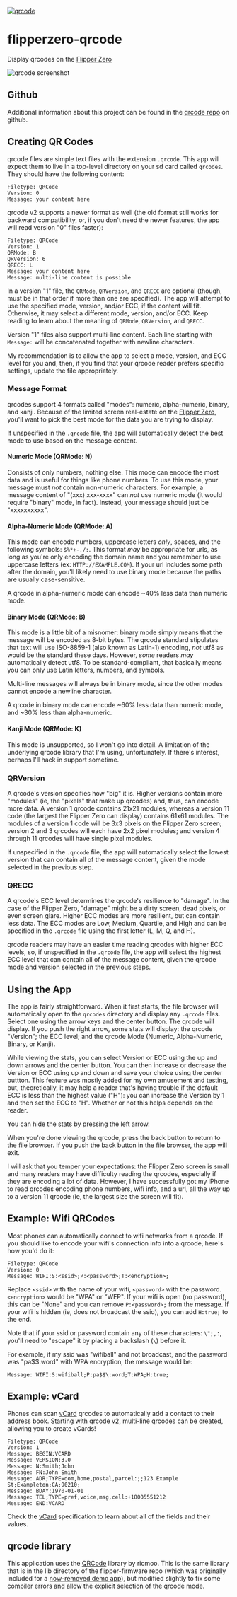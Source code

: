 [![qrcode](https://catalog.flipperzero.one/application/qrcode/widget)](https://catalog.flipperzero.one/application/qrcode/page)

# flipperzero-qrcode
Display qrcodes on the [Flipper Zero]

![qrcode screenshot](https://github.com/bmatcuk/flipperzero-qrcode/blob/main/ss2.png?raw=true)

## Github
Additional information about this project can be found in the [qrcode repo] on
github.

## Creating QR Codes
qrcode files are simple text files with the extension `.qrcode`. This app will
expect them to live in a top-level directory on your sd card called `qrcodes`.
They should have the following content:

```
Filetype: QRCode
Version: 0
Message: your content here
```

qrcode v2 supports a newer format as well (the old format still works for
backward compatibility, or, if you don't need the newer features, the app will
read version "0" files faster):

```
Filetype: QRCode
Version: 1
QRMode: B
QRVersion: 6
QRECC: L
Message: your content here
Message: multi-line content is possible
```

In a version "1" file, the `QRMode`, `QRVersion`, and `QRECC` are optional
(though, must be in that order if more than one are specified). The app will
attempt to use the specified mode, version, and/or ECC, if the content will
fit. Otherwise, it may select a different mode, version, and/or ECC. Keep
reading to learn about the meaning of `QRMode`, `QRVersion`, and `QRECC`.

Version "1" files also support multi-line content. Each line starting with
`Message:` will be concatenated together with newline characters.

My recommendation is to allow the app to select a mode, version, and ECC level
for you and, then, if you find that your qrcode reader prefers specific
settings, update the file appropriately.

### Message Format
qrcodes support 4 formats called "modes": numeric, alpha-numeric, binary, and
kanji. Because of the limited screen real-estate on the [Flipper Zero], you'll
want to pick the best mode for the data you are trying to display.

If unspecified in the `.qrcode` file, the app will automatically detect the
best mode to use based on the message content.

#### Numeric Mode (QRMode: N)
Consists of only numbers, nothing else. This mode can encode the most data and
is useful for things like phone numbers. To use this mode, your message must
_not_ contain non-numeric characters. For example, a message content of "(xxx)
xxx-xxxx" can _not_ use numeric mode (it would require "binary" mode, in fact).
Instead, your message should just be "xxxxxxxxxx".

#### Alpha-Numeric Mode (QRMode: A)
This mode can encode numbers, uppercase letters *only*, spaces, and the
following symbols: `$%*+-./:`. This format _may_ be appropriate for urls, as
long as you're only encoding the domain name and you remember to use uppercase
letters (ex: `HTTP://EXAMPLE.COM`). If your url includes some path after the
domain, you'll likely need to use binary mode because the paths are usually
case-sensitive.

A qrcode in alpha-numeric mode can encode ~40% less data than numeric mode.

#### Binary Mode (QRMode: B)
This mode is a little bit of a misnomer: binary mode simply means that the
message will be encoded as 8-bit bytes. The qrcode standard stipulates that
text will use ISO-8859-1 (also known as Latin-1) encoding, _not_ utf8 as would
be the standard these days. However, _some_ readers _may_ automatically detect
utf8. To be standard-compliant, that basically means you can only use Latin
letters, numbers, and symbols.

Multi-line messages will always be in binary mode, since the other modes cannot
encode a newline character.

A qrcode in binary mode can encode ~60% less data than numeric mode, and ~30%
less than alpha-numeric.

#### Kanji Mode (QRMode: K)
This mode is unsupported, so I won't go into detail. A limitation of the
underlying qrcode library that I'm using, unfortunately. If there's interest,
perhaps I'll hack in support sometime.

### QRVersion
A qrcode's version specifies how "big" it is. Higher versions contain more
"modules" (ie, the "pixels" that make up qrcodes) and, thus, can encode more
data. A version 1 qrcode contains 21x21 modules, whereas a version 11 code (the
largest the Flipper Zero can display) contains 61x61 modules. The modules of a
version 1 code will be 3x3 pixels on the Flipper Zero screen; version 2 and 3
qrcodes will each have 2x2 pixel modules; and version 4 through 11 qrcodes will
have single pixel modules.

If unspecified in the `.qrcode` file, the app will automatically select the
lowest version that can contain all of the message content, given the mode
selected in the previous step.

### QRECC
A qrcode's ECC level determines the qrcode's resilience to "damage". In the
case of the Flipper Zero, "damage" might be a dirty screen, dead pixels, or
even screen glare. Higher ECC modes are more resilient, but can contain less
data. The ECC modes are Low, Medium, Quartile, and High and can be specified in
the `.qrcode` file using the first letter (L, M, Q, and H).

qrcode readers may have an easier time reading qrcodes with higher ECC levels,
so, if unspecified in the `.qrcode` file, the app will select the highest ECC
level that can contain all of the message content, given the qrcode mode and
version selected in the previous steps.

## Using the App
The app is fairly straightforward. When it first starts, the file browser will
automatically open to the `qrcodes` directory and display any `.qrcode` files.
Select one using the arrow keys and the center button. The qrcode will display.
If you push the right arrow, some stats will display: the qrcode "Version"; the
ECC level; and the qrcode Mode (Numeric, Alpha-Numeric, Binary, or Kanji).

While viewing the stats, you can select Version or ECC using the up and down
arrows and the center button. You can then increase or decrease the Version or
ECC using up and down and save your choice using the center buttton. This
feature was mostly added for my own amusement and testing, but, theoretically,
it may help a reader that's having trouble if the default ECC is less than the
highest value ("H"): you can increase the Version by 1 and then set the ECC to
"H". Whether or not this helps depends on the reader.

You can hide the stats by pressing the left arrow.

When you're done viewing the qrcode, press the back button to return to the
file browser. If you push the back button in the file browser, the app will
exit.

I will ask that you temper your expectations: the Flipper Zero screen is small
and many readers may have difficulty reading the qrcodes, especially if they
are encoding a lot of data. However, I have successfully got my iPhone to read
qrcodes encoding phone numbers, wifi info, and a url, all the way up to a
version 11 qrcode (ie, the largest size the screen will fit).

## Example: Wifi QRCodes
Most phones can automatically connect to wifi networks from a qrcode. If you
should like to encode your wifi's connection info into a qrcode, here's how
you'd do it:

```
Filetype: QRCode
Version: 0
Message: WIFI:S:<ssid>;P:<password>;T:<encryption>;
```

Replace `<ssid>` with the name of your wifi, `<password>` with the password.
`<encryption>` would be "WPA" or "WEP". If your wifi is open (no password),
this can be "None" and you can remove `P:<password>;` from the message. If your
wifi is hidden (ie, does not broadcast the ssid), you can add `H:true;` to the
end.

Note that if your ssid or password contain any of these characters: `\";,:`,
you'll need to "escape" it by placing a backslash (`\`) before it.

For example, if my ssid was "wifiball" and not broadcast, and the password was
"pa$$:word" with WPA encryption, the message would be:

```
Message: WIFI:S:wifiball;P:pa$$\:word;T:WPA;H:true;
```

## Example: vCard
Phones can scan [vCard] qrcodes to automatically add a contact to their address
book. Starting with qrcode v2, multi-line qrcodes can be created, allowing you
to create vCards!

```
Filetype: QRCode
Version: 1
Message: BEGIN:VCARD
Message: VERSION:3.0
Message: N:Smith;John
Message: FN:John Smith
Message: ADR;TYPE=dom,home,postal,parcel:;;123 Example St;Exampleton;CA;90210;
Message: BDAY:1970-01-01
Message: TEL;TYPE=pref,voice,msg,cell:+18005551212
Message: END:VCARD
```

Check the [vCard] specification to learn about all of the fields and their
values.

## qrcode library
This application uses the [QRCode] library by ricmoo. This is the same library
that is in the lib directory of the flipper-firmware repo (which was originally
included for a [now-removed demo app]), but modified slightly to fix some
compiler errors and allow the explicit selection of the qrcode mode.

[now-removed demo app]: https://github.com/flipperdevices/flipperzero-firmware/pull/160/files
[Flipper Zero]: https://flipperzero.one/
[QRCode]: https://github.com/ricmoo/QRCode
[vCard]: https://www.evenx.com/vcard-3-0-format-specification
[qrcode repo]: https://github.com/bmatcuk/flipperzero-qrcode
